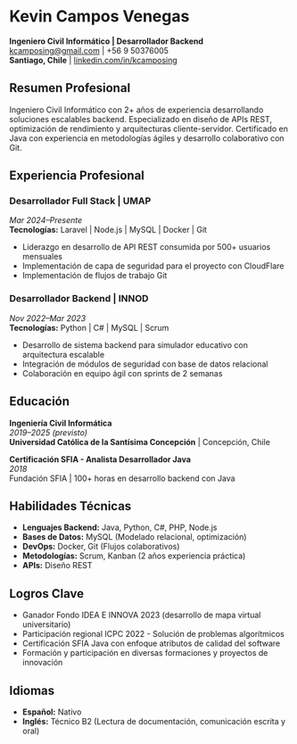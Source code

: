 # Kevin Campos Venegas
**Ingeniero Civil Informático | Desarrollador Backend**  
[kcamposing@gmail.com](mailto:kcamposing@gmail.com) | +56 9 50376005  
**Santiago, Chile** | [linkedin.com/in/kcamposing](https://linkedin.com/in/kcamposing)

## Resumen Profesional
Ingeniero Civil Informático con 2+ años de experiencia desarrollando soluciones escalables backend. Especializado en diseño de APIs REST, optimización de rendimiento y arquitecturas cliente-servidor. Certificado en Java con experiencia en metodologías ágiles y desarrollo colaborativo con Git.

## Experiencia Profesional
### Desarrollador Full Stack | UMAP
*Mar 2024–Presente*  
**Tecnologías:** Laravel | Node.js | MySQL | Docker | Git
- Liderazgo en desarrollo de API REST consumida por 500+ usuarios mensuales
- Implementación de capa de seguridad para el proyecto con CloudFlare
- Implementación de flujos de trabajo Git

### Desarrollador Backend | INNOD
*Nov 2022–Mar 2023*  
**Tecnologías:** Python | C# | MySQL | Scrum
- Desarrollo de sistema backend para simulador educativo con arquitectura escalable
- Integración de módulos de seguridad con base de datos relacional
- Colaboración en equipo ágil con sprints de 2 semanas

## Educación
**Ingeniería Civil Informática**  
*2019–2025 (previsto)*  
**Universidad Católica de la Santísima Concepción** | Concepción, Chile

**Certificación SFIA - Analista Desarrollador Java**  
*2018*  
Fundación SFIA | 100+ horas en desarrollo backend con Java

## Habilidades Técnicas
- **Lenguajes Backend:** Java, Python, C#, PHP, Node.js
- **Bases de Datos:** MySQL (Modelado relacional, optimización)
- **DevOps:** Docker, Git (Flujos colaborativos)
- **Metodologías:** Scrum, Kanban (2 años experiencia práctica)
- **APIs:** Diseño REST

## Logros Clave
- Ganador Fondo IDEA E INNOVA 2023 (desarrollo de mapa virtual universitario)
- Participación regional ICPC 2022 - Solución de problemas algorítmicos
- Certificación SFIA Java con enfoque atributos de calidad del software
- Formación y participación en diversas formaciones y proyectos de innovación

## Idiomas
- **Español:** Nativo
- **Inglés:** Técnico B2 (Lectura de documentación, comunicación escrita y oral)
